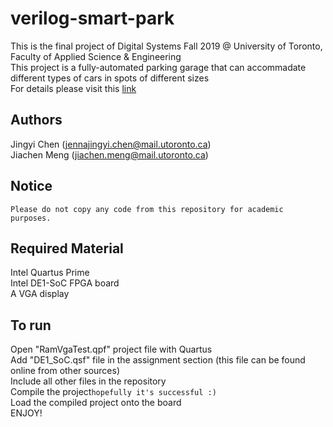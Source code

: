 # verilog-smart-park
This is the final project of Digital Systems Fall 2019 @ University of Toronto, Faculty of Applied Science & Engineering\
This project is a fully-automated parking garage that can accommadate different types of cars in spots of different sizes\
For details please visit this [link](https://docs.google.com/document/d/1_9TUqZiSR3SGROIPcH9C7mDq4DcEOtCi5JFBBVq4L_c/edit?usp=sharing)

## Authors 
Jingyi Chen (jennajingyi.chen@mail.utoronto.ca)\
Jiachen Meng (jiachen.meng@mail.utoronto.ca) 

## Notice
`Please do not copy any code from this repository for academic purposes.`

## Required Material
Intel Quartus Prime\
Intel DE1-SoC FPGA board\
A VGA display

## To run
Open "RamVgaTest.qpf" project file with Quartus\
Add "DE1_SoC.qsf" file in the assignment section (this file can be found online from other sources)\
Include all other files in the repository\
Compile the project`hopefully it's successful :)`\
Load the compiled project onto the board\
ENJOY!
